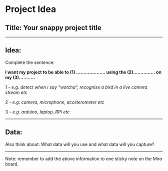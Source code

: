 # Project Idea

## Title: Your snappy project title

---

## Idea: 
Complete the sentence:

**I want my project to be able to (1) .................... using the (2)............... on my (3)...........**


1 - *e.g. detect when i say "wotcha", recognise a bird in a live camera stream etc*

2 - *e.g. camera, microphone, accelerometer etc*

3 - *e.g. arduino, laptop, RPi etc*

---

## Data:
Also think about: 
What data will you use and what data will you capture?


----

Note: remember to add the above information to one sticky note on the Miro board.